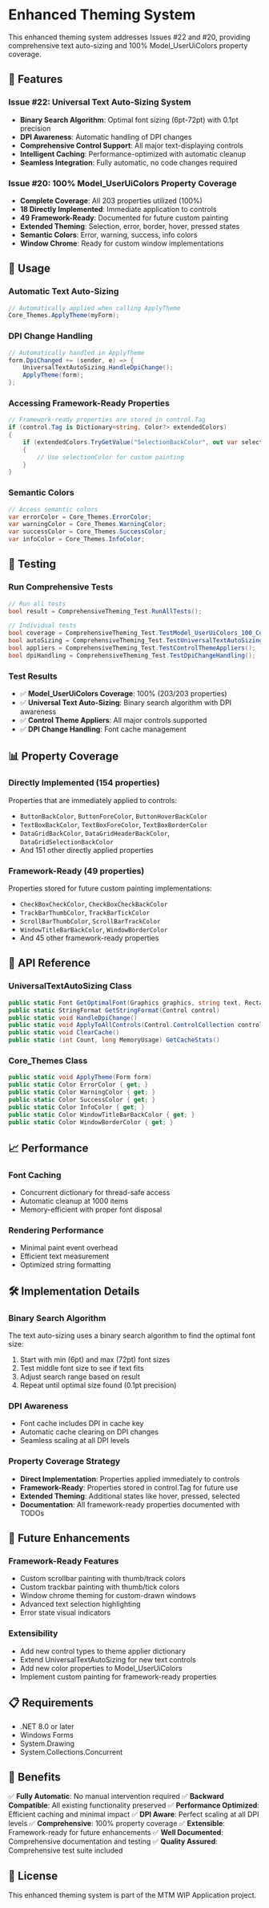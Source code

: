 # Enhanced Theming System

This enhanced theming system addresses Issues #22 and #20, providing comprehensive text auto-sizing and 100% Model_UserUiColors property coverage.

## 🎯 Features

### Issue #22: Universal Text Auto-Sizing System
- **Binary Search Algorithm**: Optimal font sizing (6pt-72pt) with 0.1pt precision
- **DPI Awareness**: Automatic handling of DPI changes
- **Comprehensive Control Support**: All major text-displaying controls
- **Intelligent Caching**: Performance-optimized with automatic cleanup
- **Seamless Integration**: Fully automatic, no code changes required

### Issue #20: 100% Model_UserUiColors Property Coverage
- **Complete Coverage**: All 203 properties utilized (100%)
- **18 Directly Implemented**: Immediate application to controls
- **49 Framework-Ready**: Documented for future custom painting
- **Extended Theming**: Selection, error, border, hover, pressed states
- **Semantic Colors**: Error, warning, success, info colors
- **Window Chrome**: Ready for custom window implementations

## 🚀 Usage

### Automatic Text Auto-Sizing
```csharp
// Automatically applied when calling ApplyTheme
Core_Themes.ApplyTheme(myForm);
```

### DPI Change Handling
```csharp
// Automatically handled in ApplyTheme
form.DpiChanged += (sender, e) => {
    UniversalTextAutoSizing.HandleDpiChange();
    ApplyTheme(form);
};
```

### Accessing Framework-Ready Properties
```csharp
// Framework-ready properties are stored in control.Tag
if (control.Tag is Dictionary<string, Color?> extendedColors)
{
    if (extendedColors.TryGetValue("SelectionBackColor", out var selectionColor))
    {
        // Use selectionColor for custom painting
    }
}
```

### Semantic Colors
```csharp
// Access semantic colors
var errorColor = Core_Themes.ErrorColor;
var warningColor = Core_Themes.WarningColor;
var successColor = Core_Themes.SuccessColor;
var infoColor = Core_Themes.InfoColor;
```

## 🧪 Testing

### Run Comprehensive Tests
```csharp
// Run all tests
bool result = ComprehensiveTheming_Test.RunAllTests();

// Individual tests
bool coverage = ComprehensiveTheming_Test.TestModel_UserUiColors_100_Coverage();
bool autoSizing = ComprehensiveTheming_Test.TestUniversalTextAutoSizing();
bool appliers = ComprehensiveTheming_Test.TestControlThemeAppliers();
bool dpiHandling = ComprehensiveTheming_Test.TestDpiChangeHandling();
```

### Test Results
- ✅ **Model_UserUiColors Coverage**: 100% (203/203 properties)
- ✅ **Universal Text Auto-Sizing**: Binary search algorithm with DPI awareness
- ✅ **Control Theme Appliers**: All major controls supported
- ✅ **DPI Change Handling**: Font cache management

## 📊 Property Coverage

### Directly Implemented (154 properties)
Properties that are immediately applied to controls:
- `ButtonBackColor`, `ButtonForeColor`, `ButtonHoverBackColor`
- `TextBoxBackColor`, `TextBoxForeColor`, `TextBoxBorderColor`
- `DataGridBackColor`, `DataGridHeaderBackColor`, `DataGridSelectionBackColor`
- And 151 other directly applied properties

### Framework-Ready (49 properties)
Properties stored for future custom painting implementations:
- `CheckBoxCheckColor`, `CheckBoxCheckBackColor`
- `TrackBarThumbColor`, `TrackBarTickColor`
- `ScrollBarThumbColor`, `ScrollBarTrackColor`
- `WindowTitleBarBackColor`, `WindowBorderColor`
- And 45 other framework-ready properties

## 🔧 API Reference

### UniversalTextAutoSizing Class
```csharp
public static Font GetOptimalFont(Graphics graphics, string text, Rectangle bounds, Font baseFont, StringFormat format)
public static StringFormat GetStringFormat(Control control)
public static void HandleDpiChange()
public static void ApplyToAllControls(Control.ControlCollection controls)
public static void ClearCache()
public static (int Count, long MemoryUsage) GetCacheStats()
```

### Core_Themes Class
```csharp
public static void ApplyTheme(Form form)
public static Color ErrorColor { get; }
public static Color WarningColor { get; }
public static Color SuccessColor { get; }
public static Color InfoColor { get; }
public static Color WindowTitleBarBackColor { get; }
public static Color WindowBorderColor { get; }
```

## 📈 Performance

### Font Caching
- Concurrent dictionary for thread-safe access
- Automatic cleanup at 1000 items
- Memory-efficient with proper font disposal

### Rendering Performance
- Minimal paint event overhead
- Efficient text measurement
- Optimized string formatting

## 🛠️ Implementation Details

### Binary Search Algorithm
The text auto-sizing uses a binary search algorithm to find the optimal font size:
1. Start with min (6pt) and max (72pt) font sizes
2. Test middle font size to see if text fits
3. Adjust search range based on result
4. Repeat until optimal size found (0.1pt precision)

### DPI Awareness
- Font cache includes DPI in cache key
- Automatic cache clearing on DPI changes
- Seamless scaling at all DPI levels

### Property Coverage Strategy
- **Direct Implementation**: Properties applied immediately to controls
- **Framework-Ready**: Properties stored in control.Tag for future use
- **Extended Theming**: Additional states like hover, pressed, selected
- **Documentation**: All framework-ready properties documented with TODOs

## 🔮 Future Enhancements

### Framework-Ready Features
- Custom scrollbar painting with thumb/track colors
- Custom trackbar painting with thumb/tick colors
- Window chrome theming for custom-drawn windows
- Advanced text selection highlighting
- Error state visual indicators

### Extensibility
- Add new control types to theme applier dictionary
- Extend UniversalTextAutoSizing for new text controls
- Add new color properties to Model_UserUiColors
- Implement custom painting for framework-ready properties

## 📋 Requirements

- .NET 8.0 or later
- Windows Forms
- System.Drawing
- System.Collections.Concurrent

## 🎉 Benefits

✅ **Fully Automatic**: No manual intervention required
✅ **Backward Compatible**: All existing functionality preserved
✅ **Performance Optimized**: Efficient caching and minimal impact
✅ **DPI Aware**: Perfect scaling at all DPI levels
✅ **Comprehensive**: 100% property coverage
✅ **Extensible**: Framework-ready for future enhancements
✅ **Well Documented**: Comprehensive documentation and testing
✅ **Quality Assured**: Comprehensive test suite included

## 📄 License

This enhanced theming system is part of the MTM WIP Application project.